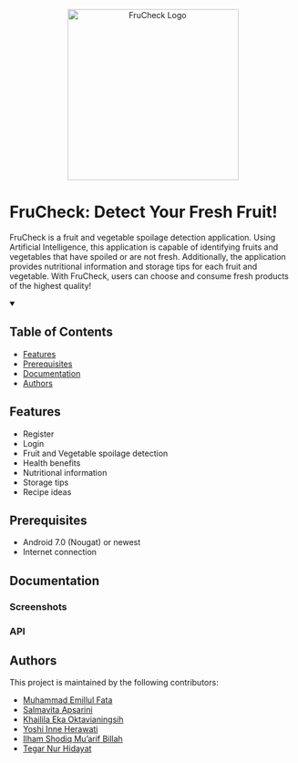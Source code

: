 <p align="center">
  <img src="https://cdn.discordapp.com/attachments/1117384900132229251/1118482674953236490/frucheck-logo-removebg.png" alt="FruCheck Logo" height="300" width="300" />
</p>

# FruCheck: Detect Your Fresh Fruit!

FruCheck is a fruit and vegetable spoilage detection application. Using Artificial Intelligence, this application is capable of identifying fruits and vegetables that have spoiled or are not fresh. Additionally, the application provides nutritional information and storage tips for each fruit and vegetable. With FruCheck, users can choose and consume fresh products of the highest quality!

<details open>
  <summary><h2>Table of Contents</h2></summary>

- [Features](#features)
- [Prerequisites](#prerequisites)
- [Documentation](#documentation)
- [Authors](#authors)

</details>

## Features
- Register
- Login
- Fruit and Vegetable spoilage detection
- Health benefits
- Nutritional information
- Storage tips
- Recipe ideas

## Prerequisites
- Android 7.0 (Nougat) or newest
- Internet connection

## Documentation
### Screenshots
### API

## Authors
This project is maintained by the following contributors:
- [Muhammad Emillul Fata](https://github.com/emlfata)
- [Salmavita Apsarini](https://github.com/salmavitaa24)
- [Khailila Eka Oktavianingsih](https://github.com/khailila)
- [Yoshi Inne Herawati](https://github.com/yoshiinne64)
- [Ilham Shodiq Mu’arif Billah](https://github.com/ilhamshodiq)
- [Tegar Nur Hidayat](https://github.com/tegarnurhidayat)

